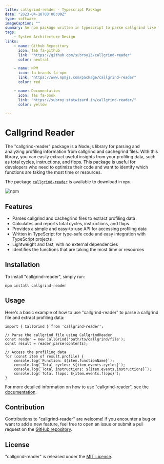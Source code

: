 ```yaml
---
title: callgrind-reader - Typescript Package
date: "2023-04-18T00:00:00Z"
type: software
imageCaption: ""
summary: An npm package written in typescript to parse callgrind like files and extract profiling metrics from code
tags:
    - System Architecture Design
links:
    - name: Github Repository
      icon: fab fa-github
      link: "https://github.com/subroy13/callgrind-reader"
      color: neutral

    - name: NPM
      icon: fa-brands fa-npm
      link: "https://www.npmjs.com/package/callgrind-reader"
      color: red

    - name: Documentation
      icon: fas fa-book
      link: "https://subroy.statwizard.in/callgrind-reader/"
      color: yellow

---
```


# Callgrind Reader

The "callgrind-reader" package is a Node.js library for parsing and analyzing profiling information from callgrind and cachegrind files. With this library, you can easily extract useful insights from your profiling data, such as total cycles, instructions, and flops. This package is useful for developers who need to optimize their code and want to identify which functions are taking the most time or resources.

The package [`callgrind-reader`](https://www.npmjs.com/package/callgrind-reader) is available to download in `npm`.

![npm](https://img.shields.io/npm/dm/callgrind-reader)

## Features

- Parses callgrind and cachegrind files to extract profiling data
- Calculates and reports total cycles, instructions, and flops
- Provides a simple and easy-to-use API for accessing profiling data
- Written in TypeScript for type-safe code and easy integration with TypeScript projects
- Lightweight and fast, with no external dependencies
- Identifies the functions that are taking the most time or resources

## Installation

To install "callgrind-reader", simply run:

```
npm install callgrind-reader
```

## Usage 

Here's a basic example of how to use "callgrind-reader" to parse a callgrind file and extract profiling data:

```
import { CallGrind } from 'callgrind-reader';

// Parse the callgrind file using CallgrindReader
const reader = new CallGrind('path/to/callgrind/file');
const result = reader.parse(contents);

// Access the profiling data
for (const item of result.profile) {
    console.log(`Function: ${item.functionName}`);
    console.log(`Total cycles: ${item.events.cycles}`);
    console.log(`Total instructions: ${item.events.instructions}`);
    console.log(`Total flops: ${item.events.flops}`);
}
```

For more detailed information on how to use "callgrind-reader", see the [documentation](https://subroy13.github.io/callgrind-reader/).

## Contribution

Contributions to "callgrind-reader" are welcome! If you encounter a bug or want to add a new feature, feel free to open an issue or submit a pull request on the [GitHub repository](https://github.com/subroy13/callgrind-reader).

## License

"callgrind-reader" is released under the [MIT License](https://github.com/subroy13/callgrind-reader/blob/master/LICENSE).
